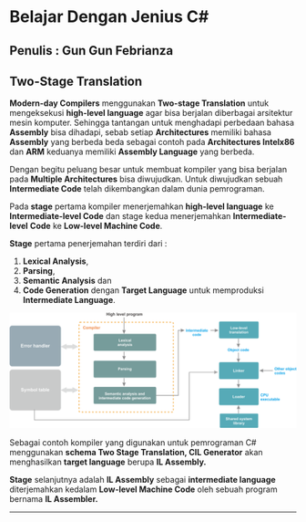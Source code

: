 # Belajar Dengan Jenius C#

## Penulis : Gun Gun Febrianza

## Two-Stage Translation

**Modern-day Compilers** menggunakan **Two-stage Translation** untuk mengeksekusi **high-level language** agar bisa berjalan diberbagai arsitektur mesin komputer. Sehingga tantangan untuk menghadapi perbedaan bahasa **Assembly** bisa dihadapi, sebab setiap **Architectures** memiliki bahasa **Assembly** yang berbeda beda sebagai contoh pada **Architectures Intelx86** dan **ARM** keduanya memiliki **Assembly Language** yang berbeda. 

Dengan begitu peluang besar untuk membuat kompiler yang bisa berjalan pada **Multiple Architectures** bisa diwujudkan. 
Untuk diwujudkan sebuah **Intermediate Code** telah dikembangkan dalam dunia pemrograman. 

Pada **stage** pertama kompiler menerjemahkan **high-level language** ke **Intermediate-level Code** dan stage kedua menerjemahkan **Intermediate-level** **Code** ke **Low-level Machine Code**. 

**Stage** pertama penerjemahan terdiri dari :

1. **Lexical Analysis**, 
2. **Parsing**, 
3. **Semantic Analysis** dan 
4. **Code Generation** dengan **Target Language** untuk memproduksi **Intermediate Language**.

![](../../../assets/TwoStageTranslation.png)

Sebagai contoh kompiler yang digunakan untuk pemrograman C# menggunakan **schema Two Stage Translation, CIL Generator** akan menghasilkan **target language** berupa **IL Assembly.** 

**Stage** selanjutnya adalah **IL Assembly** sebagai **intermediate language** diterjemahkan kedalam **Low-level Machine Code** oleh sebuah program bernama **IL Assembler.** 

---------------------

